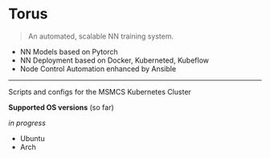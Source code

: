 # Torus

> An automated, scalable NN training system.
 - NN Models based on Pytorch
 - NN Deployment based on Docker, Kuberneted, Kubeflow
 - Node Control Automation enhanced by Ansible
----------------------------------------------------


Scripts and configs for the MSMCS Kubernetes Cluster

**Supported OS versions** (so far)

*in progress*
- Ubuntu
- Arch
